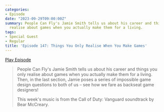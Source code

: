 ```yaml
---
categories:
- Episode
date: "2023-09-29T09:00:00Z"
summary: People Can Fly's Jamie Smith tells us about his career and things you only
  realise about games when you actually make them for a living.
tags:
- Special Guest
- Regular
title: 'Episode 147: Things You Only Realise When You Make Games'
---
```


[Play Episode](https://www.patreon.com/posts/episode-147-you-89996471)
> People Can Fly's Jamie Smith tells us about his career and things you only realise about games when you actually make them for a living. Then, in the last section, Jamie poses a series of impossible game design questions to both of us – see how we fare as backseat game designers!
> 
> This week's music is from the Call of Duty: Vanguard soundtrack by Bear McCreary.